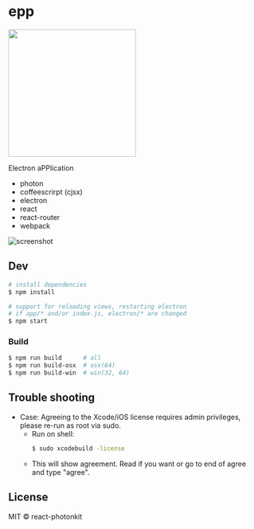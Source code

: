 # epp

<img src='assets/epp.png' width=256 />

Electron aPPlication

- photon
- coffeescrirpt (cjsx)
- electron
- react
- react-router
- webpack

![screenshot]


## Dev

```sh
# install dependencies
$ npm install

# support for reloading views, restarting electron
# if app/* and/or index.js, electron/* are changed
$ npm start
```


### Build

```sh
$ npm run build      # all
$ npm run build-osx  # osx(64)
$ npm run build-win  # win(32, 64)
```


## Trouble shooting

* Case: Agreeing to the Xcode/iOS license requires admin privileges, please re-run as root via sudo.
  * Run on shell:
    ```sh
    $ sudo xcodebuild -license
    ```
  * This will show agreement. Read if you want or go to end of agree and type "agree".


## License

MIT © react-photonkit



[screenshot]: assets/screenshot.png

